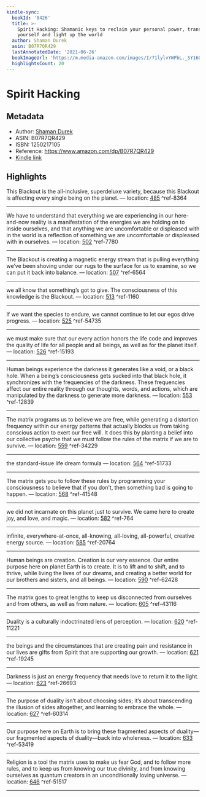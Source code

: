 ```yaml
---
kindle-sync:
  bookId: '8426'
  title: >-
    Spirit Hacking: Shamanic keys to reclaim your personal power, transform
    yourself and light up the world
  author: Shaman Durek
  asin: B07R7QR429
  lastAnnotatedDate: '2021-06-26'
  bookImageUrl: 'https://m.media-amazon.com/images/I/71lylvYWPbL._SY160.jpg'
  highlightsCount: 20
---
```

# Spirit Hacking
## Metadata
* Author: [Shaman Durek](https://www.amazon.com/Shaman-Durek/e/B07R3XSG3X/ref=dp_byline_cont_ebooks_1)
* ASIN: B07R7QR429
* ISBN: 1250217105
* Reference: https://www.amazon.com/dp/B07R7QR429
* [Kindle link](kindle://book?action=open&asin=B07R7QR429)

## Highlights
This Blackout is the all-inclusive, superdeluxe variety, because this Blackout is affecting every single being on the planet. — location: [485](kindle://book?action=open&asin=B07R7QR429&location=485) ^ref-8364

---
We have to understand that everything we are experiencing in our here-and-now reality is a manifestation of the energies we are holding on to inside ourselves, and that anything we are uncomfortable or displeased with in the world is a reflection of something we are uncomfortable or displeased with in ourselves. — location: [502](kindle://book?action=open&asin=B07R7QR429&location=502) ^ref-7780

---
The Blackout is creating a magnetic energy stream that is pulling everything we’ve been shoving under our rugs to the surface for us to examine, so we can put it back into balance. — location: [507](kindle://book?action=open&asin=B07R7QR429&location=507) ^ref-6564

---
we all know that something’s got to give. The consciousness of this knowledge is the Blackout. — location: [513](kindle://book?action=open&asin=B07R7QR429&location=513) ^ref-1160

---
If we want the species to endure, we cannot continue to let our egos drive progress. — location: [525](kindle://book?action=open&asin=B07R7QR429&location=525) ^ref-54735

---
we must make sure that our every action honors the life code and improves the quality of life for all people and all beings, as well as for the planet itself. — location: [526](kindle://book?action=open&asin=B07R7QR429&location=526) ^ref-15193

---
Human beings experience the darkness it generates like a void, or a black hole. When a being’s consciousness gets sucked into that black hole, it synchronizes with the frequencies of the darkness. These frequencies affect our entire reality through our thoughts, words, and actions, which are manipulated by the darkness to generate more darkness. — location: [553](kindle://book?action=open&asin=B07R7QR429&location=553) ^ref-12839

---
The matrix programs us to believe we are free, while generating a distortion frequency within our energy patterns that actually blocks us from taking conscious action to exert our free will. It does this by planting a belief into our collective psyche that we must follow the rules of the matrix if we are to survive. — location: [559](kindle://book?action=open&asin=B07R7QR429&location=559) ^ref-34229

---
the standard-issue life dream formula — location: [564](kindle://book?action=open&asin=B07R7QR429&location=564) ^ref-51733

---
The matrix gets you to follow these rules by programming your consciousness to believe that if you don’t, then something bad is going to happen. — location: [568](kindle://book?action=open&asin=B07R7QR429&location=568) ^ref-41548

---
we did not incarnate on this planet just to survive. We came here to create joy, and love, and magic. — location: [582](kindle://book?action=open&asin=B07R7QR429&location=582) ^ref-764

---
infinite, everywhere-at-once, all-knowing, all-loving, all-powerful, creative energy source. — location: [585](kindle://book?action=open&asin=B07R7QR429&location=585) ^ref-20764

---
Human beings are creation. Creation is our very essence. Our entire purpose here on planet Earth is to create. It is to lift and to shift, and to thrive, while living the lives of our dreams, and creating a better world for our brothers and sisters, and all beings. — location: [590](kindle://book?action=open&asin=B07R7QR429&location=590) ^ref-62428

---
The matrix goes to great lengths to keep us disconnected from ourselves and from others, as well as from nature. — location: [605](kindle://book?action=open&asin=B07R7QR429&location=605) ^ref-43116

---
Duality is a culturally indoctrinated lens of perception. — location: [620](kindle://book?action=open&asin=B07R7QR429&location=620) ^ref-11221

---
the beings and the circumstances that are creating pain and resistance in our lives are gifts from Spirit that are supporting our growth. — location: [621](kindle://book?action=open&asin=B07R7QR429&location=621) ^ref-19245

---
Darkness is just an energy frequency that needs love to return it to the light. — location: [623](kindle://book?action=open&asin=B07R7QR429&location=623) ^ref-26693

---
The purpose of duality isn’t about choosing sides; it’s about transcending the illusion of sides altogether, and learning to embrace the whole. — location: [627](kindle://book?action=open&asin=B07R7QR429&location=627) ^ref-60314

---
Our purpose here on Earth is to bring these fragmented aspects of duality—our fragmented aspects of duality—back into wholeness. — location: [633](kindle://book?action=open&asin=B07R7QR429&location=633) ^ref-53419

---
Religion is a tool the matrix uses to make us fear God, and to follow more rules, and to keep us from knowing our true divinity, and from knowing ourselves as quantum creators in an unconditionally loving universe. — location: [646](kindle://book?action=open&asin=B07R7QR429&location=646) ^ref-51517

---
